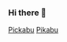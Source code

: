 ### Hi there 👋
[Pickabu](https://pikabu.ru/story/nikakoy_loyalnosti_k_rabotodatelyu_9865358)
<a href="https://pikabu.ru/story/nikakoy_loyalnosti_k_rabotodatelyu_9865358">Pikabu</a>
<!--
**microcourse/microcourse** is a ✨ _special_ ✨ repository because its `README.md` (this file) appears on your GitHub profile.



Here are some ideas to get you started:

- 🔭 I’m currently working on ...
- 🌱 I’m currently learning ...
- 👯 I’m looking to collaborate on ...
- 🤔 I’m looking for help with ...
- 💬 Ask me about ...
- 📫 How to reach me: ...
- 😄 Pronouns: ...
- ⚡ Fun fact: ...
-->
